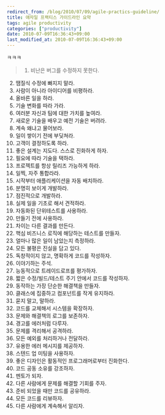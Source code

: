 ```yaml
---
redirect_from: /blog/2010/07/09/agile-practics-guideline/
title: 애자일 프랙티스 가이드라인 요약
tags: agile productivity
categories: ["productivity"]
date: 2010-07-09T16:36:43+09:00
last_modified_at: 2010-07-09T16:36:43+09:00
---
```

ㅋㅋㅋ

> 1. 비난은 버그를 수정하지 못한다.  
2. 땜질식 수정에 빠지지 말라.  
3. 사람이 아니라 아이디어를 비평하라.  
4. 올바른 일을 하라.  
5. 기술 변화를 따라 가라.  
6. 여러분 자신과 팀에 대한 가치를 높여라.  
7. 새로운 기술을 배우고 예전 기술은 버려라.  
8. 계속 왜냐고 물어보라.  
9. 일이 쌓이기 전에 부딪쳐라.  
10. 고객이 결정하도록 하라.  
11. 좋은 설계는 지도다. 스스로 진화하게 하자.  
12. 필요에 따라 기술을 택하라.  
13. 프로젝트를 항상 릴리즈 가능하게 하라.  
14. 일찍, 자주 통합라라.  
15. 시작부터 애플리케이션을 자동 배치하라.  
16. 분명히 보이게 개발하라.  
17. 점진적으로 개발하라.  
18. 실제 일을 기초로 해서 견적하라.  
19. 자동화된 단위테스트를 사용하라.  
20. 만들기 전에 사용하라.  
21. 차이는 다른 결과를 만든다.  
22. 핵심 비즈니스 로직에 해당하는 테스트를 만들자.  
23. 얼마나 많은 일이 남았는지 측정하라.  
24. 모든 불평은 진실을 담고 있다.  
25. 독창적이지 않고, 명확하게 코드를 작성하자.  
26. 이야기하는 주석.  
27. 능동적으로 트레이드로프를 평가하자.  
28. 짧은 수정/빌드/테스트 주기 안에서 코드를 작성하자.  
29. 동작하는 가장 단순한 해결책을 만들자.  
30. 클래스에 집중하고 컴포넌트를 작게 유지하라.  
31. 묻지 말고, 말하라.  
32. 코드를 교체해서 시스템을 확장하자.  
33. 문제와 해결책의 로그를 보존하자.  
34. 경고를 에러처럼 다루자.  
35. 문제를 격리해서 공격하라.  
36. 모든 예외를 처리하거나 전달하라.  
37. 유용한 에러 메시지를 제공하자.  
38. 스텐드 업 미팅을 사용하자.  
39. 좋은 디자인은 활동적인 프로그래머로부터 진화한다.  
40. 코드 공동 소유를 강조하자.  
41. 멘토가 되자.  
42. 다른 사람에게 문제를 해결할 기회를 주자.  
43. 준비 되었을 때만 코드를 공유하라.  
44. 모든 코드를 리뷰하자.  
45. 다른 사람에게 계속해서 알리자.  

